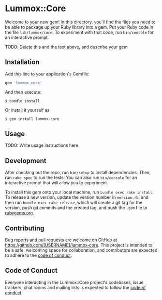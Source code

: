 # Lummox::Core

Welcome to your new gem! In this directory, you'll find the files you need to be able to package up your Ruby library into a gem. Put your Ruby code in the file `lib/lummox/core`. To experiment with that code, run `bin/console` for an interactive prompt.

TODO: Delete this and the text above, and describe your gem

## Installation

Add this line to your application's Gemfile:

```ruby
gem 'lummox-core'
```

And then execute:

    $ bundle install

Or install it yourself as:

    $ gem install lummox-core

## Usage

TODO: Write usage instructions here

## Development

After checking out the repo, run `bin/setup` to install dependencies. Then, run `rake spec` to run the tests. You can also run `bin/console` for an interactive prompt that will allow you to experiment.

To install this gem onto your local machine, run `bundle exec rake install`. To release a new version, update the version number in `version.rb`, and then run `bundle exec rake release`, which will create a git tag for the version, push git commits and the created tag, and push the `.gem` file to [rubygems.org](https://rubygems.org).

## Contributing

Bug reports and pull requests are welcome on GitHub at https://github.com/[USERNAME]/lummox-core. This project is intended to be a safe, welcoming space for collaboration, and contributors are expected to adhere to the [code of conduct](https://github.com/[USERNAME]/lummox-core/blob/main/CODE_OF_CONDUCT.md).

## Code of Conduct

Everyone interacting in the Lummox::Core project's codebases, issue trackers, chat rooms and mailing lists is expected to follow the [code of conduct](https://github.com/[USERNAME]/lummox-core/blob/main/CODE_OF_CONDUCT.md).
